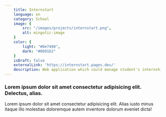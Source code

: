 ```yaml
---
    title: Internstart
    language: en
    category: School
    image: {
        src: "/images/projects/internstart.png",
        alt: mingotic-image
    }
    color: {
        light: "#0e7490",
        dark: "#0891b2"
    }
    isDraft: false
    externalLink: 'https://internstart.pages.dev/'
    description: Web application which could manage student's internship at their college.
---
```


### Lorem ipsum dolor sit amet consectetur adipisicing elit. Delectus, alias.

Lorem ipsum dolor sit amet consectetur adipisicing elit. Alias iusto minus itaque illo molestias doloremque autem inventore dolorum eveniet dicta!

